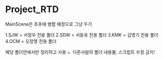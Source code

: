# Project_RTD

MainScene은 추후에 병합 예정으로 그냥 두기


1.SJW = 서정우 전용 폴더
2.SDW = 서동욱 전용 폴더
3.KMK = 김명기 전용 폴더
4.OCM = 오창명 전용 폴더


해당 폴더안에서만 정리하고 사용
ㄴ 다른사람의 폴더 내용물, 스크립트 수정 금지!
